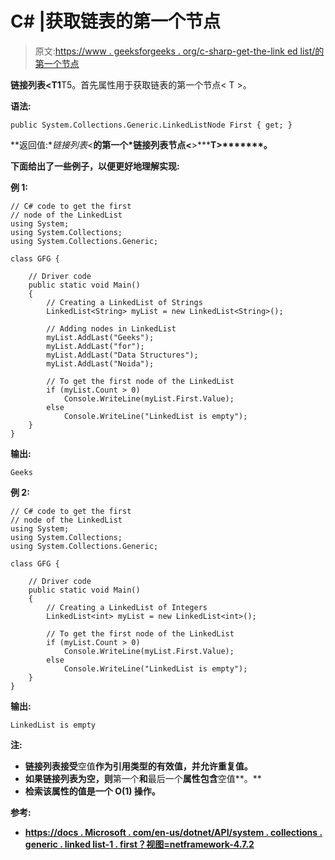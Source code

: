 # C# |获取链表的第一个节点

> 原文:[https://www . geeksforgeeks . org/c-sharp-get-the-link ed list/的第一个节点](https://www.geeksforgeeks.org/c-sharp-get-the-first-node-of-the-linkedlistt/)

**链接列表<T1**T5。首先属性用于获取链表的第一个节点< T >。

**语法:**

```
public System.Collections.Generic.LinkedListNode First { get; }

```

**返回值:**链接列表*<**的第一个*链接列表节点<**>*****T>*******。**

**下面给出了一些例子，以便更好地理解实现:**

****例 1:****

```
// C# code to get the first
// node of the LinkedList
using System;
using System.Collections;
using System.Collections.Generic;

class GFG {

    // Driver code
    public static void Main()
    {
        // Creating a LinkedList of Strings
        LinkedList<String> myList = new LinkedList<String>();

        // Adding nodes in LinkedList
        myList.AddLast("Geeks");
        myList.AddLast("for");
        myList.AddLast("Data Structures");
        myList.AddLast("Noida");

        // To get the first node of the LinkedList
        if (myList.Count > 0)
            Console.WriteLine(myList.First.Value);
        else
            Console.WriteLine("LinkedList is empty");
    }
}
```

****输出:****

```
Geeks 
```

****例 2:****

```
// C# code to get the first
// node of the LinkedList
using System;
using System.Collections;
using System.Collections.Generic;

class GFG {

    // Driver code
    public static void Main()
    {
        // Creating a LinkedList of Integers
        LinkedList<int> myList = new LinkedList<int>();

        // To get the first node of the LinkedList
        if (myList.Count > 0)
            Console.WriteLine(myList.First.Value);
        else
            Console.WriteLine("LinkedList is empty");
    }
}
```

****输出:****

```
LinkedList is empty 
```

****注:****

*   **链接列表接受**空值**作为引用类型的有效值，并允许重复值。**
*   **如果链接列表为空，则**第一个**和**最后一个**属性包含**空值**。**
*   **检索该属性的值是一个 **O(1)** 操作。**

****参考:****

*   **[https://docs . Microsoft . com/en-us/dotnet/API/system . collections . generic . linked list-1 . first？视图=netframework-4.7.2](https://docs.microsoft.com/en-us/dotnet/api/system.collections.generic.linkedlist-1.first?view=netframework-4.7.2)**